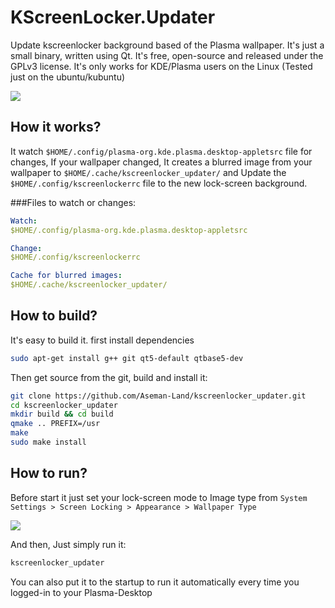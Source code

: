 # KScreenLocker.Updater
Update kscreenlocker background based of the Plasma wallpaper. It's just a small binary, written using Qt. It's free, open-source and released under the GPLv3 license.
It's only works for KDE/Plasma users on the Linux (Tested just on the ubuntu/kubuntu)

![](http://aseman.co/github/kscreenlocker_updater/screenlocker_updater_5.jpg)

## How it works?

It watch `$HOME/.config/plasma-org.kde.plasma.desktop-appletsrc` file for changes, If your wallpaper changed, It creates a blurred image from your wallpaper to `$HOME/.cache/kscreenlocker_updater/` and Update the `$HOME/.config/kscreenlockerrc` file to the new lock-screen background.

###Files to watch or changes:

```yaml
Watch:
$HOME/.config/plasma-org.kde.plasma.desktop-appletsrc

Change:
$HOME/.config/kscreenlockerrc

Cache for blurred images:
$HOME/.cache/kscreenlocker_updater/
```

## How to build?

It's easy to build it. first install dependencies

```bash
sudo apt-get install g++ git qt5-default qtbase5-dev
```

Then get source from the git, build and install it:

```bash
git clone https://github.com/Aseman-Land/kscreenlocker_updater.git
cd kscreenlocker_updater
mkdir build && cd build
qmake .. PREFIX=/usr
make
sudo make install
```

## How to run?

Before start it just set your lock-screen mode to Image type from `System Settings > Screen Locking > Appearance > Wallpaper Type`

![](http://aseman.co/github/kscreenlocker_updater/configs.jpg)

And then, Just simply run it:

```bash
kscreenlocker_updater
```

You can also put it to the startup to run it automatically every time you logged-in to your Plasma-Desktop